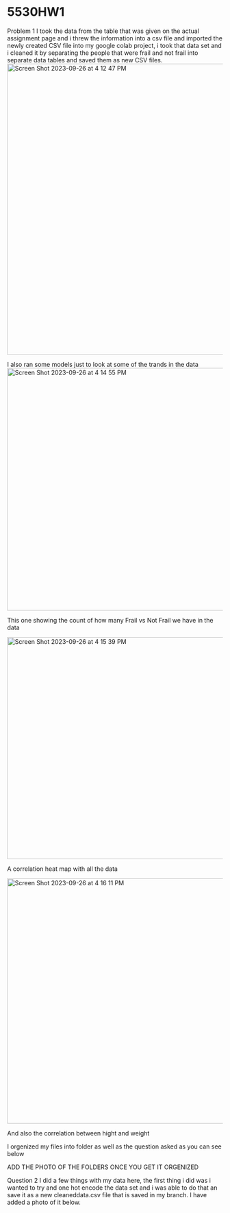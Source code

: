 # 5530HW1

Problem 1
I took the data from the table that was given on the actual assignment page and i threw the information into a csv file and imported the newly created CSV file into my google colab project, i took that data set and i cleaned it by separating the people that were frail and not frail into separate data tables and saved them as new CSV files.
<img width="679" alt="Screen Shot 2023-09-26 at 4 12 47 PM" src="https://github.com/SemirHot/5530HW1/assets/70181745/0857b901-ec4d-46ad-808d-6d0fcaf8129c">

I also ran some models just to look at some of the trands in the data
<img width="566" alt="Screen Shot 2023-09-26 at 4 14 55 PM" src="https://github.com/SemirHot/5530HW1/assets/70181745/18739fbe-414e-42d7-abbc-39ef64da9036">

This one showing the count of how many Frail vs Not Frail we have in the data 


<img width="518" alt="Screen Shot 2023-09-26 at 4 15 39 PM" src="https://github.com/SemirHot/5530HW1/assets/70181745/20ebcdbe-1b19-447f-b082-4fb760215bbc">

A correlation heat map with all the data 

<img width="572" alt="Screen Shot 2023-09-26 at 4 16 11 PM" src="https://github.com/SemirHot/5530HW1/assets/70181745/c1ed0a68-ad9d-4f62-b191-8e258bfb4a5d">

And also the correlation between hight and weight

I orgenized my files into folder as well as the question asked as you can see below

ADD THE PHOTO OF THE FOLDERS ONCE YOU GET IT ORGENIZED




Question 2
I did a few things with my data here, the first thing i did was i wanted to try and one hot encode the data set and i was able to do that an save it as a new cleaneddata.csv file that is saved in my branch. I have added a photo of it below.

